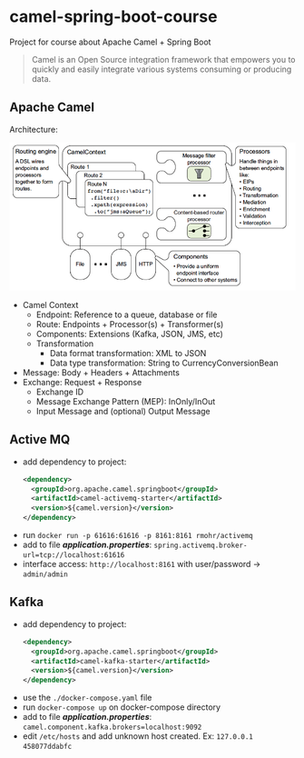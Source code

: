# camel-spring-boot-course

Project for course about Apache Camel + Spring Boot

> Camel is an Open Source integration framework that empowers you to quickly and easily integrate various systems consuming or producing data.

## Apache Camel

Architecture:

![](https://github.com/laissonsilveira/camel-spring-boot-course/blob/main/doc/camel-architecture.png "Apache Architecture")

* Camel Context
  * Endpoint: Reference to a queue, database or file
  * Route: Endpoints + Processor(s) + Transformer(s)
  * Components: Extensions (Kafka, JSON, JMS, etc)
  * Transformation
    * Data format transformation: XML to JSON
    * Data type transformation: String to CurrencyConversionBean
* Message: Body + Headers + Attachments
* Exchange: Request + Response
  * Exchange ID
  * Message Exchange Pattern (MEP): InOnly/InOut
  * Input Message and (optional) Output Message

## Active MQ 

* add dependency to project:
  ```xml
  <dependency>
    <groupId>org.apache.camel.springboot</groupId>
    <artifactId>camel-activemq-starter</artifactId>
    <version>${camel.version}</version>
  </dependency>
  ```
* run `docker run -p 61616:61616 -p 8161:8161 rmohr/activemq`
* add to file **_application.properties_**: `spring.activemq.broker-url=tcp://localhost:61616`
* interface access: `http://localhost:8161` with user/password -> `admin/admin`

## Kafka

* add dependency to project:
  ```xml
  <dependency>
    <groupId>org.apache.camel.springboot</groupId>
    <artifactId>camel-kafka-starter</artifactId>
    <version>${camel.version}</version>
  </dependency>
  ```
* use the `./docker-compose.yaml` file
* run `docker-compose up` on docker-compose directory
* add to file **_application.properties_**: `camel.component.kafka.brokers=localhost:9092`
* edit `/etc/hosts` and add unknown host created. Ex: `127.0.0.1   458077ddabfc`